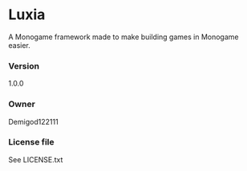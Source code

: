 # Luxia
A Monogame framework made to make building games in Monogame easier. 

### Version
1.0.0

### Owner
Demigod122111

### License file
See LICENSE.txt